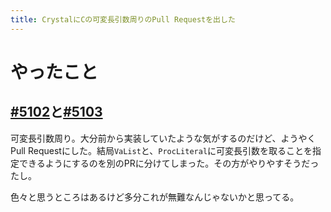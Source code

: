 ```yaml
---
title: CrystalにCの可変長引数周りのPull Requestを出した
---
```


# やったこと

## [#5102](https://github.com/crystal-lang/crystal/pull/5102)と[#5103](https://github.com/crystal-lang/crystal/pull/5103)

可変長引数周り。大分前から実装していたような気がするのだけど、ようやくPull Requestにした。結局`VaList`と、`ProcLiteral`に可変長引数を取ることを指定できるようにするのを別のPRに分けてしまった。その方がやりやすそうだったし。

色々と思うところはあるけど多分これが無難なんじゃないかと思ってる。
